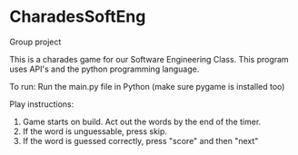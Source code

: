 # CharadesSoftEng
Group project

This is a charades game for our Software Engineering Class. This program uses API's and the python programming language. 

To run:
Run the main.py file in Python (make sure pygame is installed too)

Play instructions: 
1. Game starts on build. Act out the words by the end of the timer.
2. If the word is unguessable, press skip.
3. If the word is guessed correctly, press "score" and then "next"
